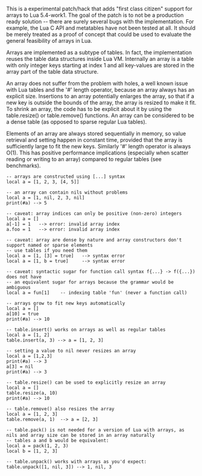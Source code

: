 This is a experimental patch/hack that adds "first class citizen" support for arrays to Lua 5.4-work1. The goal of the patch is to not be a production ready solution -- there are surely several bugs with the implementation. For example, the Lua C API and metatables have not been tested at all. It should be merely treated as a proof of concept that could be used to evaluate the general feasibility of arrays in Lua.

Arrays are implemented as a subtype of tables. In fact, the implementation reuses the table data structures inside Lua VM. Internally an array is a table with only integer keys starting at index 1 and all key-values are stored in the array part of the table data structure.

An array does not suffer from the problem with holes, a well known issue with Lua tables and the '#' length operator, because an array always has an explicit size. Insertions to an array potentially enlarges the array, so that if a new key is outside the bounds of the array, the array is resized to make it fit. To shrink an array, the code has to be explicit about it by using the table.resize() or table.remove() functions. An array can be considered to be a dense table (as opposed to sparse regular Lua tables). 

Elements of an array are always stored sequentially in memory, so value retrieval and setting happen in constant time, provided that the array is sufficiently large to fit the new keys. Similarly '#' length operator is always O(1). This has positive performance implications (especially when scatter reading or writing to an array) compared to regular tables (see benchmarks).

~~~~
-- arrays are constructed using [...] syntax
local a = [1, 2, 3, [4, 5]]

-- an array can contain nils without problems
local a = [1, nil, 2, 3, nil]
print(#a) --> 5

-- caveat: array indices can only be positive (non-zero) integers
local a = []
a[-1] = 1 	--> error: invalid array index
a.foo = 1 	--> error: invalid array index

-- caveat: array are dense by nature and array constructors don't support named or sparse elements
-- use tables if you need them
local a = [1, [3] = true]	--> syntax error
local a = [1, b = true]		--> syntax error

-- caveat: syntactic sugar for function call syntax f{...} -> f({...}) does not have
-- an equivalent sugar for arrays because the grammar would be ambiguous
local a = fun[1] 	-- indexing table 'fun' (never a function call)

-- arrays grow to fit new keys automatically
local a = []
a[10] = true
print(#a) --> 10

-- table.insert() works on arrays as well as regular tables
local a = [1, 2]
table.insert(a, 3) --> a = [1, 2, 3]

-- setting a value to nil never resizes an array
local a = [1,2,3]
print(#a) --> 3
a[3] = nil
print(#a) --> 3

-- table.resize() can be used to explicitly resize an array
local a = []
table.resize(a, 10)
print(#a) --> 10

-- table.remove() also resizes the array
local a = [1, 2, 3]
table.remove(a, 1)	--> a = [2, 3]

-- table.pack() is not needed for a version of Lua with arrays, as nils and array size can be stored in an array naturally
-- tables a and b would be equivalent:
local a = pack(1, 2, 3)
local b = [1, 2, 3]

-- table.unpack() works with arrays as you'd expect:
table.unpack([1, nil, 3]) --> 1, nil, 3
~~~~
